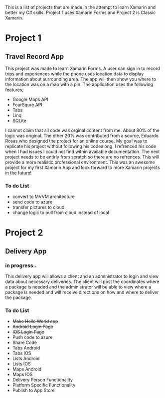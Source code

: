 This is a list of projects that are made in the attempt to learn Xamarin and better my C# skills. Project 1 uses Xamarin Forms and Project 2 is Classic Xamarin.

# Project 1
## Travel Record App
This project was made to learn Xamarin Forms. A user can sign in to record trips and experiences while the phone uses location data to display information about surrounding area. The app will then show you where to the location was on a map with a pin. The application uses the following features;
- Google Maps API
- FourSqure API
- Tabs
- Linq
- SQLite

I cannot claim that all code was orginal content from me. About 80% of the logic was original. The other 20% was contributed from a source, Eduardo Rosas who designed the project for an online course. My goal was to replicate his project without following his codealong. I refrenced his code when I had issues I could not find within available documentation. The next project needs to be entirly from scratch so there are no refrences. This will provide a more realistic professional environment. This was an awesome project for my first Xamarin App and look forward to more Xamarin projects in the future!

### To do List
- convert to MVVM architecture
- send code to azure
- transfer pictures to cloud
- change logic to pull from cloud instead of local

# Project 2
## Delivery App
### in progress..
This delivery app will allows a client and an administrator to login and view data about necessary deliveries. The client will post the coordinates where a package is needed and the administrator will be able to view where a package is needed and will receive directions on how and where to deliver the package.

### To do List
- ~~Make Hello World app~~
- ~~Android Login Page~~
- ~~IOS Login Page~~
- Push code to azure
- Share Code
- Tabs Android
- Tabs IOS
- Lists Android
- Lists IOS
- Maps Android
- Maps IOS
- Delivery Person Functionality
- Platform Specific Functionality
- Publish to App Store
